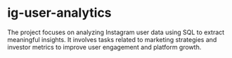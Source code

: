# ig-user-analytics
The project focuses on analyzing Instagram user data using SQL to extract meaningful insights.  It involves tasks related to marketing strategies and investor metrics to improve user engagement and platform growth. 

